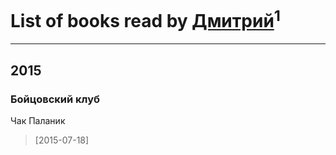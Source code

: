 # List of books read by [Дмитрий](https://plus.google.com/114229142682324617650)<sup>1</sup>
---

## 2015

### Бойцовский клуб
Чак Паланик
> [2015-07-18] 



